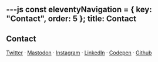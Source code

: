 ---js
const eleventyNavigation = {
	key: "Contact",
	order: 5
};
title: Contact
---
## Contact


 <script>document.write('<a href="mailto:'+'e'+'m'+'a'+'i'+'l'+'@'+'c'+'a'+'r'+'l'+'o'+'s'+'r'+'o'+'d'+'r'+'i'+'g'+'o'+'.'+'c'+'o'+'m'+'">email</a>');</script>

<a href="https://twitter.com/crodrigoturner">Twitter</a> · <a href="http://@crodrigoturner@mastodonapp.uk">Mastodon</a> · <a href="https://instagram.com/crodrigoturner">Instagram</a> · <a href="https://www.linkedin.com/in/crodrigoturner/">LinkedIn</a> · <a href="https://codepen.io/crodrigoturner">Codepen</a> · <a href="https://github.com/crodrigoturner">Github</a>
